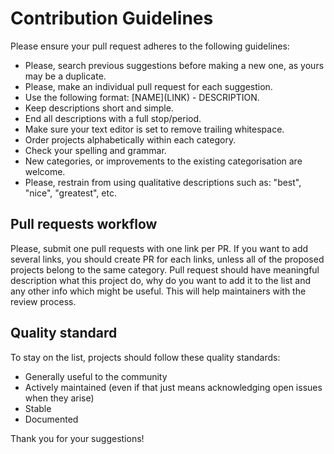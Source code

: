 # Contribution Guidelines

Please ensure your pull request adheres to the following guidelines:

* Please, search previous suggestions before making a new one, as yours may be a duplicate.
* Please, make an individual pull request for each suggestion.
* Use the following format: \[NAME\]\(LINK\) - DESCRIPTION.
* Keep descriptions short and simple.
* End all descriptions with a full stop/period.
* Make sure your text editor is set to remove trailing whitespace.
* Order projects alphabetically within each category.
* Check your spelling and grammar.
* New categories, or improvements to the existing categorisation are welcome.
* Please, restrain from using qualitative descriptions such as: "best", "nice", "greatest", etc.

## Pull requests workflow

Please, submit one pull requests with one link per PR. If you want to add several links, you should create PR for each links, unless all of the proposed projects belong to the same category.
Pull request should have meaningful description what this project do, why do you want to add it to the list and any other info which might be useful. This will help maintainers with the review process.

## Quality standard

To stay on the list, projects should follow these quality standards:

* Generally useful to the community
* Actively maintained (even if that just means acknowledging open issues when they arise)
* Stable
* Documented

Thank you for your suggestions!